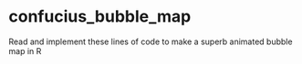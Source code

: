 # confucius_bubble_map
Read and implement these lines of code to make a superb animated bubble map in R
